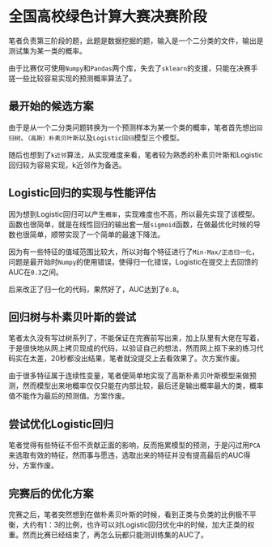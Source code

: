 # 全国高校绿色计算大赛决赛阶段

笔者负责第三阶段的题，此题是数据挖掘的题，输入是一个二分类的文件，输出是测试集为某一类的概率。

由于比赛仅可使用`Numpy`和`Pandas`两个库，失去了`sklearn`的支援，只能在决赛手搓一些比较容易实现的预测概率算法了。

## 最开始的候选方案

由于是从一个二分类问题转换为一个预测样本为某一个类的概率，笔者首先想出`回归树`、`（高斯）朴素贝叶斯`以及`Logistic回归`模型三个模型。

随后也想到了`k近邻`算法，从实现难度来看，笔者较为熟悉的朴素贝叶斯和Logistic回归较为容易实现，k近邻作为备选。

## Logistic回归的实现与性能评估

因为想到Logistic回归可以产生`概率`，实现难度也不高，所以最先实现了该模型。函数也很简单，就是在线性回归的输出套一层`sigmoid`函数，在做最优化时候的导数也很简单，顺带实现了一个简单的最速下降法。

因为有一些特征的值域范围比较大，所以对每个特征进行了`Min-Max/正态归一化`，问题是最开始时`Numpy`的使用错误，使得归一化错误，Logistic在提交上去回馈的AUC在`0.3`之间。

后来改正了归一化的代码，果然好了，AUC达到了`0.8`。

## 回归树与朴素贝叶斯的尝试

笔者太久没有写过树系列了，不能保证在完赛前写出来，加上队里有大佬在写着，于是很快地从网上拷贝现成的代码，以验证自己的想法，然而网上抠下来的练习代码实在太差，20秒都没出结果，笔者就没提交上去看效果了。次方案作废。

由于很多特征属于连续性变量，笔者便简单地实现了高斯朴素贝叶斯模型来做预测，然而模型出来地概率仅仅只能在内部比较，最后还是输出概率最大的类，概率值不能作为最后的预测值。方案作废。

## 尝试优化Logistic回归

笔者觉得有些特征不但不贡献正面的影响，反而拖累模型的预测，于是闪过用`PCA`来选取有效的特征，然而事与愿违，选取出来的特征并没有提高最后的AUC得分，方案作废。

## 完赛后的优化方案

完赛之后，笔者突然想到在做朴素贝叶斯的时候，看到正类与负类的比例极不平衡，大约有1：3的比例，也许可以对Logistic回归优化中的时候，加大正类的权重。然而比赛已经结束了，再怎么玩都只能测训练集的AUC了。